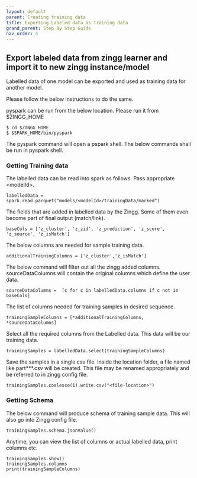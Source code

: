 ```yaml
---
layout: default
parent: Creating training data
title: Exporting Labeled data as Training data
grand_parent: Step By Step Guide
nav_order: 4
---
```

## Export labeled data from zingg learner and import it to new zingg instance/model

Labelled data of one model can be exported and used as training data for another model.

Please follow the below instructions to do the same.

pyspark can be run from the below location. Please run it from $ZINGG_HOME
```
$ cd $ZINGG_HOME
$ $SPARK_HOME/bin/pyspark
```

The pyspark command will open a pspark shell. The below commands shall be run in pyspark shell.

### Getting Training data
The labelled data can be read into spark as follows. Pass appropriate \<modelId\>.
```
labelledData = spark.read.parquet("models/<modelId>/trainingData/marked")
```
The fields that are added in labelled data by the Zingg. Some of them even become part of final output (match/link).
```
baseCols = ['z_cluster', 'z_zid', 'z_prediction', 'z_score', 'z_source', 'z_isMatch']
```
The below columns are needed for sample training data.
```
additionalTrainingColumns = ['z_cluster','z_isMatch']
```
The below command will filter out all the zingg added columns. sourceDataColumns will contain the original columns which define the user data.
```
sourceDataColumns =  [c for c in labelledData.columns if c not in  baseCols]
```

The list of columns needed for training samples in desired sequence.
```
trainingSampleColumns = [*additionalTrainingColumns, *sourceDataColumns]
```
Select all the required columns from the Labelled data. This data will be our training data.
```
trainingSamples = labelledData.select(trainingSampleColumns)
```
Save the samples in a single csv file. Inside the location folder, a file named like part***.csv will be created. This file may be renamed appropriately and be referred to in zingg config file.
```
trainingSamples.coalesce(1).write.csv("<file-location>")
```
### Getting Schema
The below command will produce schema of training sample data. This will also go into Zingg config file.
```
trainingSamples.schema.jsonValue()
```
Anytime, you can view the list of columns or actual labelled data, print columns etc.

```
trainingSamples.show()
trainingSamples.columns
print(trainingSampleColumns)
```

